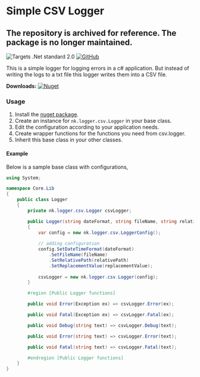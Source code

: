 # Simple CSV Logger

## **The repository is archived for reference. The package is no longer maintained.**

![Targets .Net standard 2.0](https://img.shields.io/badge/Targets-.Net%20Standard%202.1-blue?logo=.net&style=flat-square)
[![GitHub](https://img.shields.io/github/license/kolappannathan/simple-csv-logger.svg?style=flat-square)](#)

This is a simple logger for logging errors in a c# application. But instead of writing the logs to a txt file this logger writes them into a CSV file.

**Downloads:** [![Nuget](https://img.shields.io/nuget/v/nk.logger.csv.svg?logo=nuget&style=flat-square)](https://www.nuget.org/packages/nk.logger.csv/)

### Usage
 1. Install the [nuget package](https://www.nuget.org/packages/nk.logger.csv/).
 2. Create an instance for `nk.logger.csv.Logger` in your base class.
 3. Edit the configuration according to your application needs.
 4. Create wrapper functions for the functions you need from csv.logger.
 5. Inherit this base class in your other classes.

#### Example

Below is a sample base class with configurations,

```csharp
using System;

namespace Core.Lib
{
    public class Logger
    {
        private nk.logger.csv.Logger csvLogger;

        public Logger(string dateFormat, string fileName, string relativePath = "", char replacementValue = ';')
        {
            var config = new nk.logger.csv.LoggerConfig();
            
            // adding configuration
            config.SetDateTimeFormat(dateFormat)
                .SetFileName(fileName)
                .SetRelativePath(relativePath)
                .SetReplacementValue(replacementValue);
            
            csvLogger = new nk.logger.csv.Logger(config);
        }

        #region [Public Logger functions]

        public void Error(Exception ex) => csvLogger.Error(ex);

        public void Fatal(Exception ex) => csvLogger.Fatal(ex);

        public void Debug(string text) => csvLogger.Debug(text);

        public void Error(string text) => csvLogger.Error(text);

        public void Fatal(string text) => csvLogger.Fatal(text);

        #endregion [Public Logger functions]
    }
}
```
